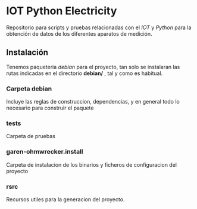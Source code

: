 # IOT Python Electricity

Repositorio para scripts y pruebas relacionadas con el *IOT* y *Python* para la obtención de datos de los 
diferentes aparatos de medición.

## Instalación

Tenemos paqueteria *debian* para el proyecto, tan solo se instalaran las rutas indicadas en el directorio **debian/** , tal y como es habitual.

### Carpeta debian ###

Incluye las reglas de construccion, dependencias, y en general todo lo necesario para construir el paquete

### tests ### 

Carpeta de pruebas

### garen-ohmwrecker.install ###

Carpeta de instalacion de los binarios y ficheros de configuracion del proyecto


### rsrc ### 

Recursos utiles para la generacion del proyecto.
